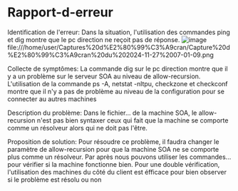 # Rapport-d-erreur

Identification de l'erreur:
Dans la situation, l'utilisation des commandes ping et dig montre que le pc direction ne reçoit pas de réponse. 
![image](https://github.com/user-attachments/assets/abf30890-b5bf-45c8-8c4d-33f9f96ac23e)
file:///home/user/Captures%20d%E2%80%99%C3%A9cran/Capture%20d%E2%80%99%C3%A9cran%20du%202024-11-27%2007-01-09.png

Collecte de symptômes:
La commande dig sur le pc direction  montre que il y a un problème sur le serveur SOA au niveau de allow-recursion. L'utilisation de la commande ps -A, netstat -nltpu, checkzone et checkconf montre que il n'y a pas de problème au niveau de la configuration pour se connecter au autres machines

Description du problème:
Dans le fichier... de la machine SOA, le allow-recursion n'est pas bien syntaxer ceux qui fait que la machine se comporte comme un résolveur alors qui ne doit pas l'être.

Proposition de solution:
Pour résoudre ce problème, il faudra changer le paramètre de allow-recursion pour que la machine SOA ne se comporte plus comme un résolveur. Par après nous pouvons utiliser les commandes... pour vérifier si la machine fonctionne bien. Pour une double vérification, l'utilisation des machines du côté du client est éfficace pour bien observer si le problème est résolu ou non

